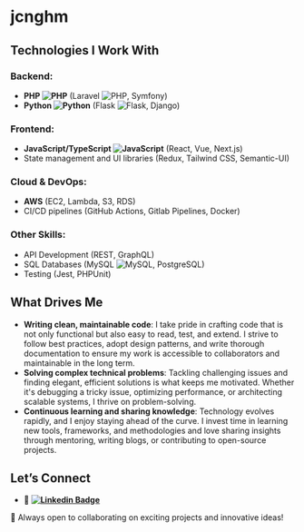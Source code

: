 # jcnghm

## Technologies I Work With

### Backend:
- **PHP ![PHP](https://img.shields.io/badge/-PHP-black?style=flat-square&logo=PHP)** (Laravel ![PHP](https://img.shields.io/badge/-laravel-black?style=flat-square&logo=laravel), Symfony)
- **Python ![Python](https://img.shields.io/badge/-Python-black?style=flat-square&logo=Python)** (Flask ![Flask](https://img.shields.io/badge/-Flask-black?style=flat-square&logo=flask), Django)

### Frontend:
- **JavaScript/TypeScript ![JavaScript](https://img.shields.io/badge/-JavaScript-black?style=flat-square&logo=javascript)** (React, Vue, Next.js)
- State management and UI libraries (Redux, Tailwind CSS, Semantic-UI)

### Cloud & DevOps:
- **AWS** (EC2, Lambda, S3, RDS)
- CI/CD pipelines (GitHub Actions, Gitlab Pipelines, Docker)

### Other Skills:
- API Development (REST, GraphQL)
- SQL Databases (MySQL ![MySQL](https://img.shields.io/badge/-MySQL-black?style=flat-square&logo=mysql), PostgreSQL)
- Testing (Jest, PHPUnit)

## What Drives Me
- **Writing clean, maintainable code**: I take pride in crafting code that is not only functional but also easy to read, test, and extend. I strive to follow best practices, adopt design patterns, and write thorough documentation to ensure my work is accessible to collaborators and maintainable in the long term.
- **Solving complex technical problems**: Tackling challenging issues and finding elegant, efficient solutions is what keeps me motivated. Whether it's debugging a tricky issue, optimizing performance, or architecting scalable systems, I thrive on problem-solving.
- **Continuous learning and sharing knowledge**: Technology evolves rapidly, and I enjoy staying ahead of the curve. I invest time in learning new tools, frameworks, and methodologies and love sharing insights through mentoring, writing blogs, or contributing to open-source projects.

## Let’s Connect
- 💼 **[![Linkedin Badge](https://img.shields.io/badge/-JoshuaCunningham-blue?style=flat-square&logo=Linkedin&logoColor=white&link=https://www.linkedin.com/in/joshua-cunningham-wa//)](https://www.linkedin.com/in/joshua-cunningham-wa/)**

🚀 Always open to collaborating on exciting projects and innovative ideas!
